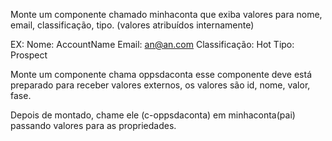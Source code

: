 Monte um componente chamado minhaconta que exiba valores para nome, email, classificação, tipo. 
(valores atribuídos internamente)


EX: Nome: AccountName
Email: an@an.com
Classificação: Hot
Tipo: Prospect

Monte um componente chama oppsdaconta esse componente deve está preparado para receber valores externos, os valores são id, nome, valor, fase.

Depois de montado, chame ele (c-oppsdaconta) em minhaconta(pai) passando valores para as propriedades.